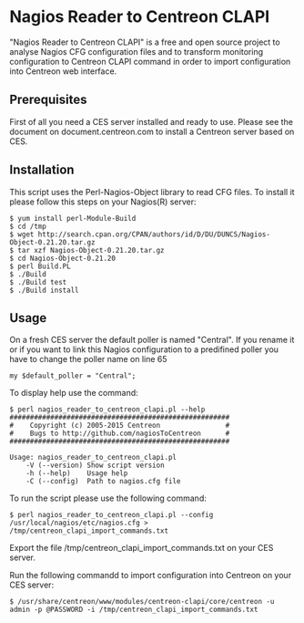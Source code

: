 # Nagios Reader to Centreon CLAPI

"Nagios Reader to Centreon CLAPI" is a free and open source project to analyse
Nagios CFG configuration files and to transform monitoring configuration to
Centreon CLAPI command in order to import configuration into Centreon web
interface.

## Prerequisites

First of all you need a CES server installed and ready to use. Please see the
document on document.centreon.com to install a Centreon server based on CES.

## Installation

This script uses the Perl-Nagios-Object library to read CFG files. To install
it please follow this steps on your Nagios(R) server:

    $ yum install perl-Module-Build
	$ cd /tmp
	$ wget http://search.cpan.org/CPAN/authors/id/D/DU/DUNCS/Nagios-Object-0.21.20.tar.gz
	$ tar xzf Nagios-Object-0.21.20.tar.gz
	$ cd Nagios-Object-0.21.20
	$ perl Build.PL
    $ ./Build
    $ ./Build test
    $ ./Build install

## Usage

On a fresh CES server the default poller is named "Central". If you rename it
or if you want to link this Nagios configuration to a predifined poller you 
have to change the poller name on line 65

    my $default_poller = "Central";

To display help use the command:

    $ perl nagios_reader_to_centreon_clapi.pl --help
    ######################################################
    #    Copyright (c) 2005-2015 Centreon                #
    #    Bugs to http://github.com/nagiosToCentreon      #
    ######################################################
    
    Usage: nagios_reader_to_centreon_clapi.pl
        -V (--version) Show script version
        -h (--help)    Usage help
        -C (--config)  Path to nagios.cfg file

To run the script please use the following command:

    $ perl nagios_reader_to_centreon_clapi.pl --config /usr/local/nagios/etc/nagios.cfg > /tmp/centreon_clapi_import_commands.txt

Export the file /tmp/centreon_clapi_import_commands.txt on your CES server.

Run the following commandd to import configuration into Centreon on your CES server:

    $ /usr/share/centreon/www/modules/centreon-clapi/core/centreon -u admin -p @PASSWORD -i /tmp/centreon_clapi_import_commands.txt

